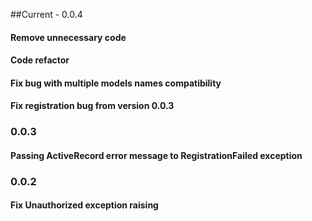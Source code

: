 ##Current - 0.0.4  

#### Remove unnecessary code  
#### Code refactor  
#### Fix bug with multiple models names compatibility  
#### Fix registration bug from version 0.0.3  


### 0.0.3
#### Passing ActiveRecord error message to RegistrationFailed exception


### 0.0.2
#### Fix Unauthorized exception raising
